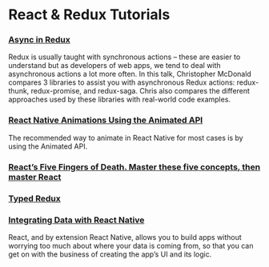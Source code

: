 # React & Redux Tutorials

### [Async in Redux](https://blog.pusher.com/async-in-redux/)
Redux is usually taught with synchronous actions – these are easier to understand but as developers of web apps, we tend to deal with asynchronous actions a lot more often. In this talk, Christopher McDonald compares 3 libraries to assist you with asynchronous Redux actions: redux-thunk, redux-promise, and redux-saga. Chris also compares the different approaches used by these libraries with real-world code examples.

### [React Native Animations Using the Animated API](https://medium.com/react-native-training/react-native-animations-using-the-animated-api-ebe8e0669fae#.e331tywoo)
The recommended way to animate in React Native for most cases is by using the Animated API.

### [React’s Five Fingers of Death. Master these five concepts, then master React](https://medium.freecodecamp.com/the-5-things-you-need-to-know-to-understand-react-a1dbd5d114a3)

### [Typed Redux](https://blog.callstack.io/typed-redux-2aa8bff926ff#.2t8bgtlhi)

### [Integrating Data with React Native](http://makeitopen.com/tutorials/building-the-f8-app/data/)
React, and by extension React Native, allows you to build apps without worrying too much about where your data is coming from, so that you can get on with the business of creating the app’s UI and its logic.
